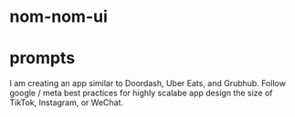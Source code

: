 # nom-nom-ui


# prompts
I am creating an app similar to Doordash, Uber Eats, and Grubhub. Follow google / meta best practices for highly scalabe app design the size of TikTok, Instagram, or WeChat.